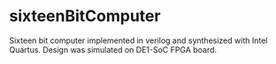 # sixteenBitComputer
Sixteen bit computer implemented in verilog and synthesized with Intel Quartus. Design was simulated on DE1-SoC FPGA board.

